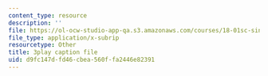 ```yaml
---
content_type: resource
description: ''
file: https://ol-ocw-studio-app-qa.s3.amazonaws.com/courses/18-01sc-single-variable-calculus-fall-2010/d9fc147dfd46cbea560ffa2446e82391_eHJuAByQf5A.srt
file_type: application/x-subrip
resourcetype: Other
title: 3play caption file
uid: d9fc147d-fd46-cbea-560f-fa2446e82391
---
```

